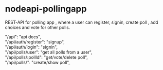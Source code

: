 # nodeapi-pollingapp
REST-API for polling app , where a user can register, signin, create poll , add choices and vote for other polls.

"/api": "api docs",</br>
"/api/auth/register": "signup",</br>
"/api/auth/login": "signin",</br>
"/api/polls/user": "get all polls from a user",</br>
"/api/polls/:pollId": "get/vote/delete poll",</br>
"/api/polls/": "create/show poll",</br>
